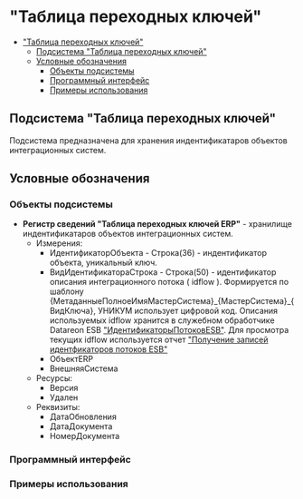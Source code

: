 # "Таблица переходных ключей"

- ["Таблица переходных ключей"](#таблица-переходных-ключей)
  - [Подсистема "Таблица переходных ключей"](#подсистема-таблица-переходных-ключей)
  - [Условные обозначения](#условные-обозначения)
    - [Объекты подсистемы](#объекты-подсистемы)
    - [Программный интерфейс](#программный-интерфейс)
    - [Примеры использования](#примеры-использования)

## Подсистема "Таблица переходных ключей"

Подсистема предназначена для хранения индентификатаров объектов интеграционных систем.

## Условные обозначения

### Объекты подсистемы

- **Регистр сведений "Таблица переходных ключей ERP"** - хранилище индентификатаров объектов интеграционных систем.
  - Измерения:
    - ИдентификаторОбъекта - Строка(36) - индентификатор объекта, уникальный ключ.
    - ВидИдентификатораСтрока - Строка(50) - идентификатор описания интеграционного потока ( idflow ). Формируется по шаблону {МетаданныеПолноеИмяМастерСистема}\_{МастерСистема}\_{ВидКлюча},
УНИКУМ использует цифровой код. Описания используемых idflow хранится в служебном обработчике Datareon ESB ["ИдентификаторыПотоковESB"](./rules_md/integration/adrequest/ИдентификаторыПотоковESB.bsl).
Для просмотра текущих idflow используется отчет  ["Получение записей идентфикаторов потоков ESB"](../rules_md/integration/adrequest/ПолучитьЗаписиИдентфикаторыПотоковESB.epf)
    - ОбъектERP
    - ВнешняяСистема
  - Ресурсы:
    - Версия
    - Удален
  - Реквизиты:
    - ДатаОбновления
    - ДатаДокумента
    - НомерДокумента

### Программный интерфейс

### Примеры использования
